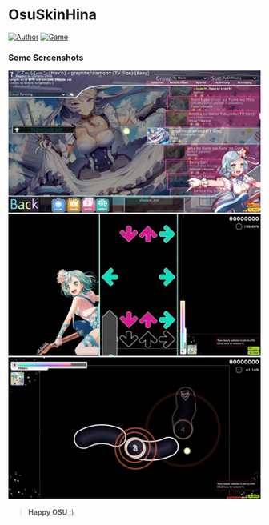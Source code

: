 # OsuSkinHina
[![Author](https://img.shields.io/badge/author-Junianto%20Endra-green.svg)](https://github.com/J3ndra)
[![Game](https://img.shields.io/badge/game-OSU-purple.svg)](https://osu.ppy.sh/)

### Some Screenshots
![Screenshots 1](https://github.com/J3ndra/OsuSkinHina/blob/master/Screenshot/screenshot003.jpg)
![Screenshots 2](https://github.com/J3ndra/OsuSkinHina/blob/master/Screenshot/screenshot001.jpg)
![Screenshots 3](https://github.com/J3ndra/OsuSkinHina/blob/master/Screenshot/screenshot002.jpg)

> **Happy OSU** :)
